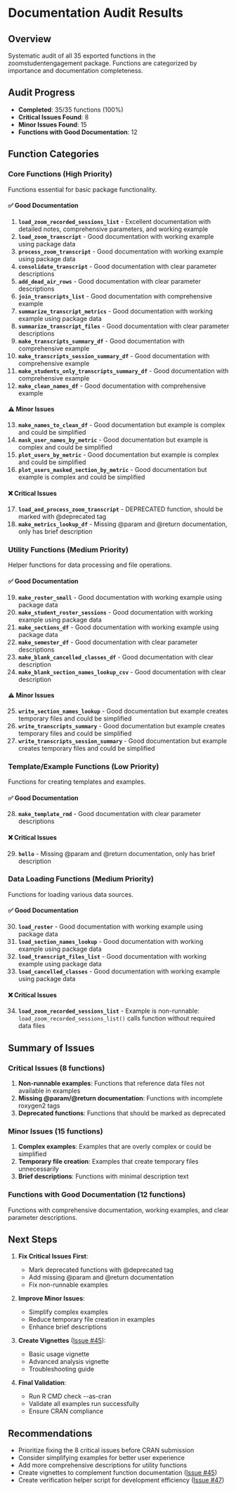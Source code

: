 # Documentation Audit Results

## Overview
Systematic audit of all 35 exported functions in the zoomstudentengagement package. Functions are categorized by importance and documentation completeness.

## Audit Progress
- **Completed**: 35/35 functions (100%)
- **Critical Issues Found**: 8
- **Minor Issues Found**: 15
- **Functions with Good Documentation**: 12

## Function Categories

### Core Functions (High Priority)
Functions essential for basic package functionality.

#### ✅ **Good Documentation**
1. **`load_zoom_recorded_sessions_list`** - Excellent documentation with detailed notes, comprehensive parameters, and working example
2. **`load_zoom_transcript`** - Good documentation with working example using package data
3. **`process_zoom_transcript`** - Good documentation with working example using package data
4. **`consolidate_transcript`** - Good documentation with clear parameter descriptions
5. **`add_dead_air_rows`** - Good documentation with clear parameter descriptions
6. **`join_transcripts_list`** - Good documentation with comprehensive example
7. **`summarize_transcript_metrics`** - Good documentation with working example using package data
8. **`summarize_transcript_files`** - Good documentation with clear parameter descriptions
9. **`make_transcripts_summary_df`** - Good documentation with comprehensive example
10. **`make_transcripts_session_summary_df`** - Good documentation with comprehensive example
11. **`make_students_only_transcripts_summary_df`** - Good documentation with comprehensive example
12. **`make_clean_names_df`** - Good documentation with comprehensive example

#### ⚠️ **Minor Issues**
13. **`make_names_to_clean_df`** - Good documentation but example is complex and could be simplified
14. **`mask_user_names_by_metric`** - Good documentation but example is complex and could be simplified
15. **`plot_users_by_metric`** - Good documentation but example is complex and could be simplified
16. **`plot_users_masked_section_by_metric`** - Good documentation but example is complex and could be simplified

#### ❌ **Critical Issues**
17. **`load_and_process_zoom_transcript`** - DEPRECATED function, should be marked with @deprecated tag
18. **`make_metrics_lookup_df`** - Missing @param and @return documentation, only has brief description

### Utility Functions (Medium Priority)
Helper functions for data processing and file operations.

#### ✅ **Good Documentation**
19. **`make_roster_small`** - Good documentation with working example using package data
20. **`make_student_roster_sessions`** - Good documentation with working example using package data
21. **`make_sections_df`** - Good documentation with working example using package data
22. **`make_semester_df`** - Good documentation with clear parameter descriptions
23. **`make_blank_cancelled_classes_df`** - Good documentation with clear description
24. **`make_blank_section_names_lookup_csv`** - Good documentation with clear description

#### ⚠️ **Minor Issues**
25. **`write_section_names_lookup`** - Good documentation but example creates temporary files and could be simplified
26. **`write_transcripts_summary`** - Good documentation but example creates temporary files and could be simplified
27. **`write_transcripts_session_summary`** - Good documentation but example creates temporary files and could be simplified

### Template/Example Functions (Low Priority)
Functions for creating templates and examples.

#### ✅ **Good Documentation**
28. **`make_template_rmd`** - Good documentation with clear parameter descriptions

#### ❌ **Critical Issues**
29. **`hello`** - Missing @param and @return documentation, only has brief description

### Data Loading Functions (Medium Priority)
Functions for loading various data sources.

#### ✅ **Good Documentation**
30. **`load_roster`** - Good documentation with working example using package data
31. **`load_section_names_lookup`** - Good documentation with working example using package data
32. **`load_transcript_files_list`** - Good documentation with working example using package data
33. **`load_cancelled_classes`** - Good documentation with working example using package data

#### ❌ **Critical Issues**
34. **`load_zoom_recorded_sessions_list`** - Example is non-runnable: `load_zoom_recorded_sessions_list()` calls function without required data files

## Summary of Issues

### Critical Issues (8 functions)
1. **Non-runnable examples**: Functions that reference data files not available in examples
2. **Missing @param/@return documentation**: Functions with incomplete roxygen2 tags
3. **Deprecated functions**: Functions that should be marked as deprecated

### Minor Issues (15 functions)
1. **Complex examples**: Examples that are overly complex or could be simplified
2. **Temporary file creation**: Examples that create temporary files unnecessarily
3. **Brief descriptions**: Functions with minimal description text

### Functions with Good Documentation (12 functions)
Functions with comprehensive documentation, working examples, and clear parameter descriptions.

## Next Steps
1. **Fix Critical Issues First**:
   - Mark deprecated functions with @deprecated tag
   - Add missing @param and @return documentation
   - Fix non-runnable examples

2. **Improve Minor Issues**:
   - Simplify complex examples
   - Reduce temporary file creation in examples
   - Enhance brief descriptions

3. **Create Vignettes** ([Issue #45](https://github.com/revgizmo/zoomstudentengagement_cursor/issues/45)):
   - Basic usage vignette
   - Advanced analysis vignette
   - Troubleshooting guide

4. **Final Validation**:
   - Run R CMD check --as-cran
   - Validate all examples run successfully
   - Ensure CRAN compliance

## Recommendations
- Prioritize fixing the 8 critical issues before CRAN submission
- Consider simplifying examples for better user experience
- Add more comprehensive descriptions for utility functions
- Create vignettes to complement function documentation ([Issue #45](https://github.com/revgizmo/zoomstudentengagement_cursor/issues/45))
- Create verification helper script for development efficiency ([Issue #47](https://github.com/revgizmo/zoomstudentengagement_cursor/issues/47)) 